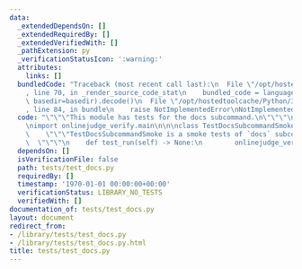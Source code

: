 ```yaml
---
data:
  _extendedDependsOn: []
  _extendedRequiredBy: []
  _extendedVerifiedWith: []
  _pathExtension: py
  _verificationStatusIcon: ':warning:'
  attributes:
    links: []
  bundledCode: "Traceback (most recent call last):\n  File \"/opt/hostedtoolcache/Python/3.8.5/x64/lib/python3.8/site-packages/onlinejudge_verify/documentation/build.py\"\
    , line 70, in _render_source_code_stat\n    bundled_code = language.bundle(stat.path,\
    \ basedir=basedir).decode()\n  File \"/opt/hostedtoolcache/Python/3.8.5/x64/lib/python3.8/site-packages/onlinejudge_verify/languages/python.py\"\
    , line 84, in bundle\n    raise NotImplementedError\nNotImplementedError\n"
  code: "\"\"\"This module has tests for the docs subcommand.\n\"\"\"\n\nimport unittest\n\
    \nimport onlinejudge_verify.main\n\n\nclass TestDocsSubcommandSmoke(unittest.TestCase):\n\
    \    \"\"\"TestDocsSubcommandSmoke is a smoke tests of `docs` subcommand.\n  \
    \  \"\"\"\n    def test_run(self) -> None:\n        onlinejudge_verify.main.subcommand_docs()\n"
  dependsOn: []
  isVerificationFile: false
  path: tests/test_docs.py
  requiredBy: []
  timestamp: '1970-01-01 00:00:00+00:00'
  verificationStatus: LIBRARY_NO_TESTS
  verifiedWith: []
documentation_of: tests/test_docs.py
layout: document
redirect_from:
- /library/tests/test_docs.py
- /library/tests/test_docs.py.html
title: tests/test_docs.py
---
```

